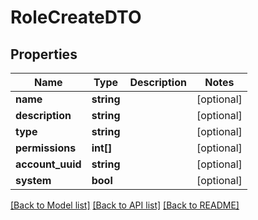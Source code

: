 # RoleCreateDTO

## Properties
Name | Type | Description | Notes
------------ | ------------- | ------------- | -------------
**name** | **string** |  | [optional] 
**description** | **string** |  | [optional] 
**type** | **string** |  | [optional] 
**permissions** | **int[]** |  | [optional] 
**account_uuid** | **string** |  | [optional] 
**system** | **bool** |  | [optional] 

[[Back to Model list]](../../README.md#documentation-for-models) [[Back to API list]](../../README.md#documentation-for-api-endpoints) [[Back to README]](../../README.md)

